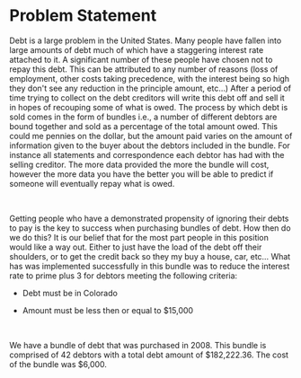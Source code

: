 Problem Statement
=================

Debt is a large problem in the United States. Many people have fallen into large
amounts of debt much of which have a staggering interest rate attached to it. A
significant number of these people have chosen not to repay this debt. This can
be attributed to any number of reasons (loss of employment, other costs taking
precedence, with the interest being so high they don't see any reduction in the
principle amount, etc…) After a period of time trying to collect on the debt
creditors will write this debt off and sell it in hopes of recouping some of
what is owed. The process by which debt is sold comes in the form of bundles
i.e., a number of different debtors are bound together and sold as a percentage
of the total amount owed. This could me pennies on the dollar, but the amount
paid varies on the amount of information given to the buyer about the debtors
included in the bundle. For instance all statements and correspondence each
debtor has had with the selling creditor. The more data provided the more the
bundle will cost, however the more data you have the better you will be able to
predict if someone will eventually repay what is owed.

 

Getting people who have a demonstrated propensity of ignoring their debts to pay
is the key to success when purchasing bundles of debt. How then do we do this?
It is our belief that for the most part people in this position would like a way
out. Either to just have the load of the debt off their shoulders, or to get the
credit back so they my buy a house, car, etc… What has was implemented
successfully in this bundle was to reduce the interest rate to prime plus 3 for
debtors meeting the following criteria:

-   Debt must be in Colorado

-   Amount must be less then or equal to \$15,000

 

We have a bundle of debt that was purchased in 2008. This bundle is comprised of
42 debtors with a total debt amount of \$182,222.36. The cost of the bundle was
\$6,000.
